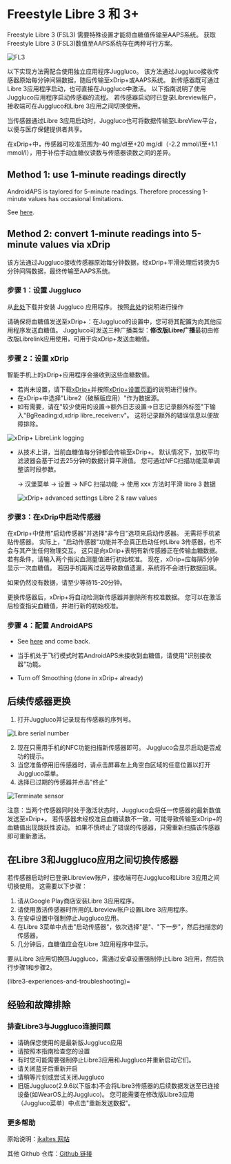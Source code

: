 # **Freestyle Libre 3** 和 3+

Freestyle Libre 3 (FSL3) 需要特殊设置才能将血糖值传输至AAPS系统。 获取Freestyle Libre 3 (FSL3)数值至AAPS系统存在两种可行方案。

![FL3](../images/d912c1d3-06d2-4b58-ad7c-025ca1980fae.jpeg)

以下实现方法需配合使用独立应用程序Juggluco。 该方法通过Juggluco接收传感器原始每分钟间隔数据，随后传输至xDrip+或AAPS系统。 新传感器既可通过Libre 3应用程序启动，也可直接在Juggluco中激活。 以下指南说明了使用Juggluco应用程序启动传感器的流程。 若传感器启动时已登录Libreview账户，接收端可在Juggluco和Libre 3应用之间切换使用。

当传感器通过Libre 3应用启动时，Juggluco也可将数据传输至LibreView平台，以便与医疗保健提供者共享。

在xDrip+中，传感器可校准范围为-40 mg/dl至+20 mg/dl（-2.2 mmol/l至+1.1 mmol/l），用于补偿手动血糖仪读数与传感器读数之间的差异。

## Method 1: use 1-minute readings directly
AndroidAPS is taylored for 5-minute readings. Therefore processing 1-minute values has occasional limitations.

See [here](#juggluco-to-aaps).


## Method 2: convert 1-minute readings into 5-minute values via xDrip
该方法通过Juggluco接收传感器原始每分钟数据，经xDrip+平滑处理后转换为5分钟间隔数据，最终传输至AAPS系统。

### 步骤 1：设置 Juggluco
从[此处](https://www.juggluco.nl/Juggluco/download.html)下载并安装 Juggluco 应用程序。 按照[此处](https://www.juggluco.nl/Juggluco/libre3/)的说明进行操作

请确保将血糖值发送至xDrip+：在Juggluco的设置中，您可将其配置为向其他应用程序发送血糖值。 Juggluco可发送三种广播类型：**修改版Libre广播**最初由修改版Librelink应用使用，可用于向xDrip+发送血糖值。

### 步骤 2：设置 xDrip

智能手机上的xDrip+应用程序会接收到这些血糖数值。

- 若尚未设置，请下载[xDrip+](https://github.com/NightscoutFoundation/xDrip)并按照[xDrip+设置页面](../CompatibleCgms/xDrip.md)的说明进行操作。
- 在xDrip+中选择"Libre2（破解版应用）"作为数据源。
- 如有需要，请在"较少使用的设置→额外日志设置→日志记录额外标签"下输入"BgReading:d,xdrip libre_receiver:v"。 这将记录额外的错误信息以便故障排除。

![xDrip+ LibreLink logging](../images/Libre2_Tags.png)

- 从技术上讲，当前血糖值每分钟都会传输至xDrip+。 默认情况下，加权平均滤波器会基于过去25分钟的数据计算平滑值。 您可通过NFC扫描功能菜单调整该时段参数。

  → 汉堡菜单 → 设置 → NFC 扫描功能 → 使用 xxx 方法时平滑 libre 3 数据

  ![xDrip+ advanced settings Libre 2 & raw values](../images/xDrip_Libre3_Smooth.png)



### 步骤3：在xDrip中启动传感器

在xDrip+中使用"启动传感器"并选择"非今日"选项来启动传感器。 无需将手机紧贴传感器。 实际上，"启动传感器"功能并不会真正启动任何Libre 3传感器，也不会与其产生任何物理交互。 这只是向xDrip+表明有新传感器正在传输血糖数据。 若有条件，请输入两个指尖血测量值进行初始校准。 现在，xDrip+应每隔5分钟显示一次血糖值。 若因手机距离过远导致数值遗漏，系统将不会进行数据回填。

如果仍然没有数据，请至少等待15-20分钟。

更换传感器后，xDrip+将自动检测新传感器并删除所有校准数据。 您可以在激活后检查指尖血糖值，并进行新的初始校准。

### 步骤 4：配置 AndroidAPS

- See [here](#juggluco-to-xdrip) and come back.

- 当手机处于飞行模式时若AndroidAPS未接收到血糖值，请使用"识别接收器"功能。
- Turn off Smoothing (done in xDrip+ already)

## 后续传感器更换

1. 打开Juggluco并记录现有传感器的序列号。

![Libre serial number](../images/libre3/step_13.jpg)

2. 现在只需用手机的NFC功能扫描新传感器即可。 Juggluco会显示启动是否成功的提示。
3. 当您准备停用旧传感器时，请点击屏幕左上角空白区域的任意位置以打开Juggluco菜单。
4. 选择已过期的传感器并点击"终止"

![Terminate sensor](../images/libre3/step_14.jpg)

注意：当两个传感器同时处于激活状态时，Juggluco会将任一传感器的最新数值发送至xDrip+。 若传感器未经校准且血糖读数不一致，可能导致传输至xDrip+的血糖值出现跳跃性波动。 如果不慎终止了错误的传感器，只需重新扫描该传感器即可重新激活。

## 在Libre 3和Juggluco应用之间切换传感器

若传感器启动时已登录Libreview账户，接收端可在Juggluco和Libre 3应用之间切换使用。 这需要以下步骤：

1. 请从Google Play商店安装Libre 3应用程序。
2. 请使用激活传感器时所用的Libreview账户设置Libre 3应用程序。
3. 在安卓设置中强制停止Juggluco应用。
4. 在Libre 3菜单中点击"启动传感器"，依次选择"是"、"下一步"，然后扫描您的传感器。
5. 几分钟后，血糖值应会在Libre 3应用程序中显示。

要从Libre 3应用切换回Juggluco，需通过安卓设置强制停止Libre 3应用，然后执行步骤1和步骤2。

(libre3-experiences-and-troubleshooting)=
## 经验和故障排除

### 排查Libre3与Juggluco连接问题

- 请确保您使用的是最新版Juggluco应用
- 请按照本指南检查您的设置
- 有时您可能需要强制停止Libre3应用和Juggluco并重新启动它们。
- 请关闭蓝牙后重新开启
- 请稍等片刻或尝试关闭Juggluco
- 旧版Juggluco(2.9.6以下版本)不会将Libre3传感器的后续数据发送至已连接设备(如WearOS上的Juggluco)。 您可能需要在修改版Libre3应用（Juggluco菜单）中点击"重新发送数据"。

### 更多帮助

原始说明：[jkaltes 网站](https://www.juggluco.nl/Juggluco/libre3/)

其他 Github 仓库：[Github 链接](https://github.com/maheini/FreeStyle-Libre-3-patch)
